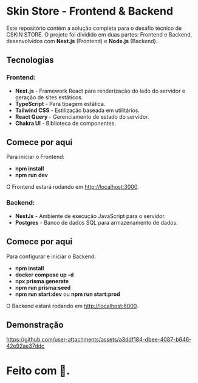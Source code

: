 # Skin Store - Frontend & Backend

Este repositório contém a solução completa para o desafio técnico de CSKIN STORE. O projeto foi dividido em duas partes: Frontend e Backend, desenvolvidos com **Next.js** (Frontend) e **Node.js** (Backend).

## Tecnologias

### Frontend:

- **Next.js** - Framework React para renderização do lado do servidor e geração de sites estáticos.
- **TypeScript** - Para tipagem estática.
- **Tailwind CSS** - Estilização baseada em utilitários.
- **React Query** - Gerenciamento de estado do servidor.
- **Chakra UI** - Biblioteca de componentes.

## Comece por aqui

Para iniciar o Frontend:

- **npm install**
- **npm run dev**

O Frontend estará rodando em [http://localhost:3000](http://localhost:3000).

### Backend:

- **NestJs** - Ambiente de execução JavaScript para o servidor.
- **Postgres** - Banco de dados SQL para armazenamento de dados.

## Comece por aqui

Para configurar e iniciar o Backend:

- **npm install**
- **docker compose up -d**
- **npx prisma generate**
- **npm run prisma:seed**
- **npm run start:dev** ou **npm run start:prod**

O Backend estará rodando em [http://localhost:8000](http://localhost:8000).

## Demonstração
https://github.com/user-attachments/assets/a3ddf184-dbee-4087-b646-42e92ae37ddc



# Feito com 💜.
